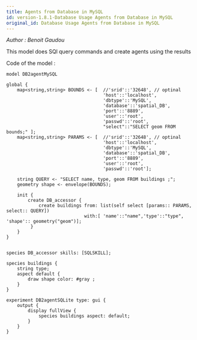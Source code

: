 ```yaml
---
title: Agents from Database in MySQL
id: version-1.8.1-Database Usage Agents from Database in MySQL
original_id: Database Usage Agents from Database in MySQL
---
```


[//]: # (keyword|skill_SQLSKILL)
[//]: # (keyword|concept_database)


_Author : Benoit Gaudou_

 This model does SQl query commands and create agents using the results


Code of the model : 

```
model DB2agentMySQL

global {
	map<string,string> BOUNDS <- [	//'srid'::'32648', // optinal
									'host'::'localhost',
									'dbtype'::'MySQL',
									'database'::'spatial_DB',
									'port'::'8889',
									'user'::'root',
									'passwd'::'root',
								  	"select"::"SELECT geom FROM bounds;" ];
	map<string,string> PARAMS <- [	//'srid'::'32648', // optinal
									'host'::'localhost',
									'dbtype'::'MySQL',
									'database'::'spatial_DB',
									'port'::'8889',
									'user'::'root',
									'passwd'::'root'];
	
	string QUERY <- "SELECT name, type, geom FROM buildings ;";
	geometry shape <- envelope(BOUNDS);		  	
	 	
	init {
		create DB_accessor {
			create buildings from: list(self select [params:: PARAMS, select:: QUERY]) 
							 with:[ 'name'::"name",'type'::"type", 'shape':: geometry("geom")];
		 }
	}
}


species DB_accessor skills: [SQLSKILL];

species buildings {
	string type;
	aspect default {
		draw shape color: #gray ;
	}	
}	

experiment DB2agentSQLite type: gui {
	output {
		display fullView {
			species buildings aspect: default;
		}
	}
}
```
